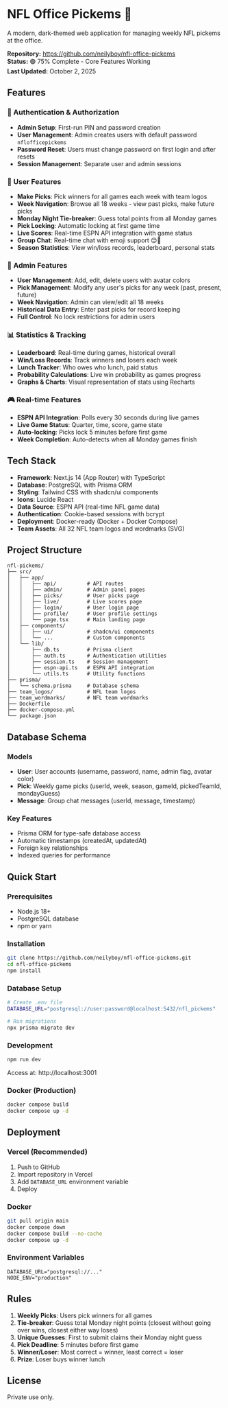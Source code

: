 # NFL Office Pickems 🏈

A modern, dark-themed web application for managing weekly NFL pickems at the office.

**Repository:** https://github.com/neilyboy/nfl-office-pickems  
**Status:** 🟢 75% Complete - Core Features Working  
**Last Updated:** October 2, 2025

## Features

### 🔐 Authentication & Authorization
- **Admin Setup**: First-run PIN and password creation
- **User Management**: Admin creates users with default password `nflofficepickems`
- **Password Reset**: Users must change password on first login and after resets
- **Session Management**: Separate user and admin sessions

### 👥 User Features
- **Make Picks**: Pick winners for all games each week with team logos
- **Week Navigation**: Browse all 18 weeks - view past picks, make future picks
- **Monday Night Tie-breaker**: Guess total points from all Monday games
- **Pick Locking**: Automatic locking at first game time
- **Live Scores**: Real-time ESPN API integration with game status
- **Group Chat**: Real-time chat with emoji support 😊🏈
- **Season Statistics**: View win/loss records, leaderboard, personal stats

### 👔 Admin Features
- **User Management**: Add, edit, delete users with avatar colors
- **Pick Management**: Modify any user's picks for any week (past, present, future)
- **Week Navigation**: Admin can view/edit all 18 weeks
- **Historical Data Entry**: Enter past picks for record keeping
- **Full Control**: No lock restrictions for admin users

### 📊 Statistics & Tracking
- **Leaderboard**: Real-time during games, historical overall
- **Win/Loss Records**: Track winners and losers each week
- **Lunch Tracker**: Who owes who lunch, paid status
- **Probability Calculations**: Live win probability as games progress
- **Graphs & Charts**: Visual representation of stats using Recharts

### 🎮 Real-time Features
- **ESPN API Integration**: Polls every 30 seconds during live games
- **Live Game Status**: Quarter, time, score, game state
- **Auto-locking**: Picks lock 5 minutes before first game
- **Week Completion**: Auto-detects when all Monday games finish

## Tech Stack

- **Framework**: Next.js 14 (App Router) with TypeScript
- **Database**: PostgreSQL with Prisma ORM
- **Styling**: Tailwind CSS with shadcn/ui components
- **Icons**: Lucide React
- **Data Source**: ESPN API (real-time NFL game data)
- **Authentication**: Cookie-based sessions with bcrypt
- **Deployment**: Docker-ready (Docker + Docker Compose)
- **Team Assets**: All 32 NFL team logos and wordmarks (SVG)

## Project Structure

```
nfl-pickems/
├── src/
│   ├── app/
│   │   ├── api/          # API routes
│   │   ├── admin/        # Admin panel pages
│   │   ├── picks/        # User picks page
│   │   ├── live/         # Live scores page
│   │   ├── login/        # User login page
│   │   ├── profile/      # User profile settings
│   │   └── page.tsx      # Main landing page
│   ├── components/
│   │   ├── ui/           # shadcn/ui components
│   │   └── ...           # Custom components
│   └── lib/
│       ├── db.ts         # Prisma client
│       ├── auth.ts       # Authentication utilities
│       ├── session.ts    # Session management
│       ├── espn-api.ts   # ESPN API integration
│       └── utils.ts      # Utility functions
├── prisma/
│   └── schema.prisma     # Database schema
├── team_logos/           # NFL team logos
├── team_wordmarks/       # NFL team wordmarks
├── Dockerfile
├── docker-compose.yml
└── package.json
```

## Database Schema

### Models
- **User**: User accounts (username, password, name, admin flag, avatar color)
- **Pick**: Weekly game picks (userId, week, season, gameId, pickedTeamId, mondayGuess)
- **Message**: Group chat messages (userId, message, timestamp)

### Key Features
- Prisma ORM for type-safe database access
- Automatic timestamps (createdAt, updatedAt)
- Foreign key relationships
- Indexed queries for performance

## Quick Start

### Prerequisites
- Node.js 18+ 
- PostgreSQL database
- npm or yarn

### Installation
```bash
git clone https://github.com/neilyboy/nfl-office-pickems.git
cd nfl-office-pickems
npm install
```

### Database Setup
```bash
# Create .env file
DATABASE_URL="postgresql://user:password@localhost:5432/nfl_pickems"

# Run migrations
npx prisma migrate dev
```

### Development
```bash
npm run dev
```

Access at: http://localhost:3001

### Docker (Production)
```bash
docker compose build
docker compose up -d
```

## Deployment

### Vercel (Recommended)
1. Push to GitHub
2. Import repository in Vercel
3. Add `DATABASE_URL` environment variable
4. Deploy

### Docker
```bash
git pull origin main
docker compose down
docker compose build --no-cache
docker compose up -d
```

### Environment Variables
```env
DATABASE_URL="postgresql://..."
NODE_ENV="production"
```

## Rules

1. **Weekly Picks**: Users pick winners for all games
2. **Tie-breaker**: Guess total Monday night points (closest without going over wins, closest either way loses)
3. **Unique Guesses**: First to submit claims their Monday night guess
4. **Pick Deadline**: 5 minutes before first game
5. **Winner/Loser**: Most correct = winner, least correct = loser
6. **Prize**: Loser buys winner lunch

## License

Private use only.
